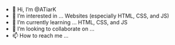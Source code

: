 - 👋 Hi, I’m @ATiarK
- 👀 I’m interested in ... Websites (especially HTML, CSS, and JS)
- 🌱 I’m currently learning ... HTML, CSS, and JS
- 💞️ I’m looking to collaborate on ...
- 📫 How to reach me ...

<!---
ATiarK/ATiarK is a ✨ special ✨ repository because its `README.md` (this file) appears on your GitHub profile.
You can click the Preview link to take a look at your changes.
--->
